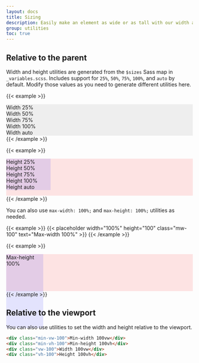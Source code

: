```yaml
---
layout: docs
title: Sizing
description: Easily make an element as wide or as tall with our width and height utilities.
group: utilities
toc: true
---
```


## Relative to the parent

Width and height utilities are generated from the `$sizes` Sass map in `_variables.scss`. Includes support for `25%`, `50%`, `75%`, `100%`, and `auto` by default. Modify those values as you need to generate different utilities here.

{{< example >}}
<div class="w-25 p-3" style="background-color: #eee;">Width 25%</div>
<div class="w-50 p-3" style="background-color: #eee;">Width 50%</div>
<div class="w-75 p-3" style="background-color: #eee;">Width 75%</div>
<div class="w-100 p-3" style="background-color: #eee;">Width 100%</div>
<div class="w-auto p-3" style="background-color: #eee;">Width auto</div>
{{< /example >}}

{{< example >}}
<div style="height: 100px; background-color: rgba(255,0,0,0.1);">
  <div class="h-25 d-inline-block" style="width: 120px; background-color: rgba(0,0,255,.1)">Height 25%</div>
  <div class="h-50 d-inline-block" style="width: 120px; background-color: rgba(0,0,255,.1)">Height 50%</div>
  <div class="h-75 d-inline-block" style="width: 120px; background-color: rgba(0,0,255,.1)">Height 75%</div>
  <div class="h-100 d-inline-block" style="width: 120px; background-color: rgba(0,0,255,.1)">Height 100%</div>
  <div class="h-auto d-inline-block" style="width: 120px; background-color: rgba(0,0,255,.1)">Height auto</div>
</div>
{{< /example >}}

You can also use `max-width: 100%;` and `max-height: 100%;` utilities as needed.

{{< example >}}
{{< placeholder width="100%" height="100" class="mw-100" text="Max-width 100%" >}}
{{< /example >}}

{{< example >}}
<div style="height: 100px; background-color: rgba(255,0,0,0.1);">
  <div class="mh-100" style="width: 100px; height: 200px; background-color: rgba(0,0,255,0.1);">Max-height 100%</div>
</div>
{{< /example >}}

## Relative to the viewport

You can also use utilities to set the width and height relative to the viewport.

```html
<div class="min-vw-100">Min-width 100vw</div>
<div class="min-vh-100">Min-height 100vh</div>
<div class="vw-100">Width 100vw</div>
<div class="vh-100">Height 100vh</div>
```
